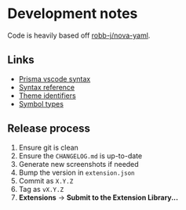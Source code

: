 # Development notes

Code is heavily based off [robb-j/nova-yaml](https://github.com/robb-j/nova-yaml).

## Links

- [Prisma vscode syntax](https://github.com/prisma/language-tools/blob/master/packages/vscode/syntaxes/prisma.tmLanguage.json)
- [Syntax reference](https://docs.nova.app/syntax-reference)
- [Theme identifiers](https://docs.nova.app/extensions/themes/#styling-syntax-highlighting)
- [Symbol types](https://docs.nova.app/api-reference/symbol/#type)

## Release process

1. Ensure git is clean
2. Ensure the `CHANGELOG.md` is up-to-date
3. Generate new screenshots if needed
4. Bump the version in `extension.json`
5. Commit as `X.Y.Z`
6. Tag as `vX.Y.Z`
7. **Extensions** → **Submit to the Extension Library...**
